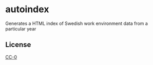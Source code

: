 # autoindex

Generates a HTML index of Swedish work environment data from a particular year

## License

[CC-0](https://codeberg.org/arbetsmiljo/autoindex/src/branch/main/license)
